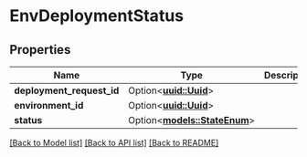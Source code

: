 # EnvDeploymentStatus

## Properties

Name | Type | Description | Notes
------------ | ------------- | ------------- | -------------
**deployment_request_id** | Option<[**uuid::Uuid**](uuid::Uuid.md)> |  | [optional]
**environment_id** | Option<[**uuid::Uuid**](uuid::Uuid.md)> |  | [optional]
**status** | Option<[**models::StateEnum**](StateEnum.md)> |  | [optional]

[[Back to Model list]](../README.md#documentation-for-models) [[Back to API list]](../README.md#documentation-for-api-endpoints) [[Back to README]](../README.md)


